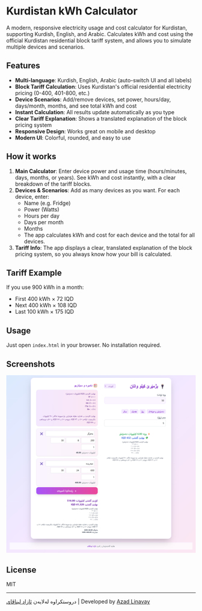 # Kurdistan kWh Calculator

A modern, responsive electricity usage and cost calculator for Kurdistan, supporting Kurdish, English, and Arabic. Calculates kWh and cost using the official Kurdistan residential block tariff system, and allows you to simulate multiple devices and scenarios.

## Features

- **Multi-language**: Kurdish, English, Arabic (auto-switch UI and all labels)
- **Block Tariff Calculation**: Uses Kurdistan's official residential electricity pricing (0-400, 401-800, etc.)
- **Device Scenarios**: Add/remove devices, set power, hours/day, days/month, months, and see total kWh and cost
- **Instant Calculation**: All results update automatically as you type
- **Clear Tariff Explanation**: Shows a translated explanation of the block pricing system
- **Responsive Design**: Works great on mobile and desktop
- **Modern UI**: Colorful, rounded, and easy to use

## How it works

1. **Main Calculator**: Enter device power and usage time (hours/minutes, days, months, or years). See kWh and cost instantly, with a clear breakdown of the tariff blocks.
2. **Devices & Scenarios**: Add as many devices as you want. For each device, enter:
   - Name (e.g. Fridge)
   - Power (Watts)
   - Hours per day
   - Days per month
   - Months
   - The app calculates kWh and cost for each device and the total for all devices.
3. **Tariff Info**: The app displays a clear, translated explanation of the block pricing system, so you always know how your bill is calculated.

## Tariff Example

If you use 900 kWh in a month:
- First 400 kWh × 72 IQD
- Next 400 kWh × 108 IQD
- Last 100 kWh × 175 IQD

## Usage

Just open `index.html` in your browser. No installation required.

## Screenshots

![Screenshot of Kurdistan kWh Calculator](src/images/screenshot.png)

## License

MIT

---
دروستکراوە لەلایەن [ئازاد لیناڤای](https://github.com/azadlinavay) | Developed by [Azad Linavay](https://github.com/azadlinavay)
